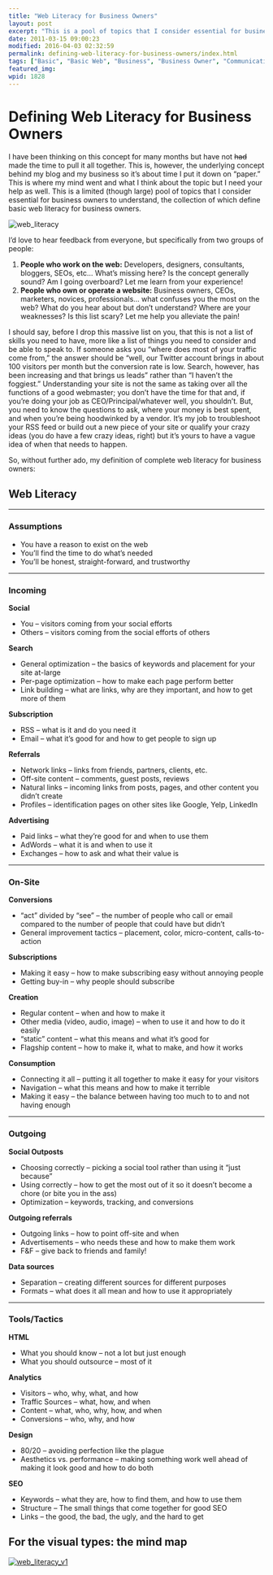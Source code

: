 ```yaml
---
title: "Web Literacy for Business Owners"
layout: post
excerpt: "This is a pool of topics that I consider essential for business owners to understand, the collection of which define basic web literacy for business owners."
date: 2011-03-15 09:00:23
modified: 2016-04-03 02:32:59
permalink: defining-web-literacy-for-business-owners/index.html
tags: ["Basic", "Basic Web", "Business", "Business Owner", "Communication Design", "For Business", "Internet Marketing", "Literacy", "Site Optimization", "Owner", "Owners", "Search Engine Optimization", "Search Engine Optimization Analysis", "Site Structure", "Technology Marketing", "Topic", "Traffic", "Understand", "Web", "Design", "Web Developers", "Web Literacy", "Website", "Websites Business", "Web Strategy"]
featured_img: 
wpid: 1828
---
```


# Defining Web Literacy for Business Owners

I have been thinking on this concept for many months but have not <del>had</del> made the time to pull it all together. This is, however, the underlying concept behind my blog and my business so it’s about time I put it down on “paper.” This is where my mind went and what I think about the topic but I need your help as well. This is a limited (though large) pool of topics that I consider essential for business owners to understand, the collection of which define basic web literacy for business owners.

![web_literacy](/_images/2011/03/web_literacy.jpg)

I’d love to hear feedback from everyone, but specifically from two groups of people:

1. **People who work on the web:** Developers, designers, consultants, bloggers, SEOs, etc… What’s missing here? Is the concept generally sound? Am I going overboard? Let me learn from your experience!
2. **People who own or operate a website:** Business owners, CEOs, marketers, novices, professionals… what confuses you the most on the web? What do you hear about but don’t understand? Where are your weaknesses? Is this list scary? Let me help you alleviate the pain!

I should say, before I drop this massive list on you, that this is not a list of skills you need to have, more like a list of things you need to consider and be able to speak to. If someone asks you “where does most of your traffic come from,” the answer should be “well, our Twitter account brings in about 100 visitors per month but the conversion rate is low. Search, however, has been increasing and that brings us leads” rather than “I haven’t the foggiest.” Understanding your site is not the same as taking over all the functions of a good webmaster; you don’t have the time for that and, if you’re doing your job as CEO/Principal/whatever well, you shouldn’t. But, you need to know the questions to ask, where your money is best spent, and when you’re being hoodwinked by a vendor. It’s my job to troubleshoot your RSS feed or build out a new piece of your site or qualify your crazy ideas (you do have a few crazy ideas, right) but it’s yours to have a vague idea of when that needs to happen.

So, without further ado, my definition of complete web literacy for business owners:

Web Literacy
------------

- - - - - -

### Assumptions

- You have a reason to exist on the web
- You’ll find the time to do what’s needed
- You’ll be honest, straight-forward, and trustworthy

- - - - - -

### Incoming

**Social**

- You – visitors coming from your social efforts
- Others – visitors coming from the social efforts of others

**Search**

- General optimization – the basics of keywords and placement for your site at-large
- Per-page optimization – how to make each page perform better
- Link building – what are links, why are they important, and how to get more of them

**Subscription**

- RSS – what is it and do you need it
- Email – what it’s good for and how to get people to sign up

**Referrals**

- Network links – links from friends, partners, clients, etc.
- Off-site content – comments, guest posts, reviews
- Natural links – incoming links from posts, pages, and other content you didn’t create
- Profiles – identification pages on other sites like Google, Yelp, LinkedIn

**Advertising**

- Paid links – what they’re good for and when to use them
- AdWords – what it is and when to use it
- Exchanges – how to ask and what their value is

- - - - - -

### On-Site

**Conversions**

- “act” divided by “see” – the number of people who call or email compared to the number of people that could have but didn’t
- General improvement tactics – placement, color, micro-content, calls-to-action

**Subscriptions**

- Making it easy – how to make subscribing easy without annoying people
- Getting buy-in – why people should subscribe

**Creation**

- Regular content – when and how to make it
- Other media (video, audio, image) – when to use it and how to do it easily
- “static” content – what this means and what it’s good for
- Flagship content – how to make it, what to make, and how it works

**Consumption**

- Connecting it all – putting it all together to make it easy for your visitors
- Navigation – what this means and how to make it terrible
- Making it easy – the balance between having too much to to and not having enough

- - - - - -

### Outgoing

**Social Outposts**

- Choosing correctly – picking a social tool rather than using it “just because”
- Using correctly – how to get the most out of it so it doesn’t become a chore (or bite you in the ass)
- Optimization – keywords, tracking, and conversions

**Outgoing referrals**

- Outgoing links – how to point off-site and when
- Advertisements – who needs these and how to make them work
- F&amp;F – give back to friends and family!

**Data sources**

- Separation – creating different sources for different purposes
- Formats – what does it all mean and how to use it appropriately

- - - - - -

### Tools/Tactics

**HTML**

- What you should know – not a lot but just enough
- What you should outsource – most of it

**Analytics**

- Visitors – who, why, what, and how
- Traffic Sources – what, how, and when
- Content – what, who, why, how, and when
- Conversions – who, why, and how

**Design**

- 80/20 – avoiding perfection like the plague
- Aesthetics vs. performance – making something work well ahead of making it look good and how to do both

**SEO**

- Keywords – what they are, how to find them, and how to use them
- Structure – The small things that come together for good SEO
- Links – the good, the bad, the ugly, and the hard to get

For the visual types: the mind map
----------------------------------

[![](/_images/2011/03/web_literacy_v1.png "web_literacy_v1")](/_images/2011/03/web_literacy_v1.png)